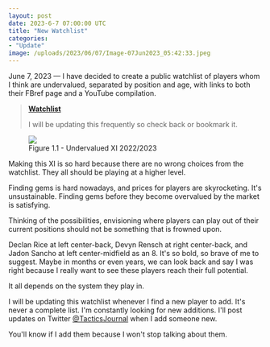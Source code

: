 ```yaml
---
layout: post
date: 2023-6-7 07:00:00 UTC
title: "New Watchlist" 
categories: 
- "Update" 
image: /uploads/2023/06/07/Image-07Jun2023_05:42:33.jpeg
---
```


June 7, 2023 — I have decided to create a public watchlist of players whom I think are undervalued, separated by position and age, with links to both their FBref page and a YouTube compilation.

<!---more--->

> [**Watchlist**](https://tacticsjournal.com/watchlist/) 
> 
> I will be updating this frequently so check back or bookmark it. 

<figure>
    <img src="https://i.imgur.com/fNITcFf.jpg">
    <figcaption>Figure 1.1 - Undervalued XI 2022/2023</figcaption>
</figure> 

Making this XI is so hard because there are no wrong choices from the watchlist. They all should be playing at a higher level.

Finding gems is hard nowadays, and prices for players are skyrocketing. It's unsustainable. Finding gems before they become overvalued by the market is satisfying.

Thinking of the possibilities, envisioning where players can play out of their current positions should not be something that is frowned upon.

Declan Rice at left center-back, Devyn Rensch at right center-back, and Jadon Sancho at left center-midfield as an 8. It's so bold, so brave of me to suggest. Maybe in months or even years, we can look back and say I was right because I really want to see these players reach their full potential.

It all depends on the system they play in. 

I will be updating this watchlist whenever I find a new player to add. It's never a complete list. I'm constantly looking for new additions. I'll post updates on Twitter [@TacticsJournal](https://twitter.com/tacticsjournal) when I add someone new.

You'll know if I add them because I won't stop talking about them.
